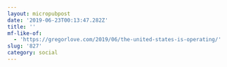 ```yaml
---
layout: micropubpost
date: '2019-06-23T00:13:47.282Z'
title: ''
mf-like-of:
  - 'https://gregorlove.com/2019/06/the-united-states-is-operating/'
slug: '827'
category: social
---
```

